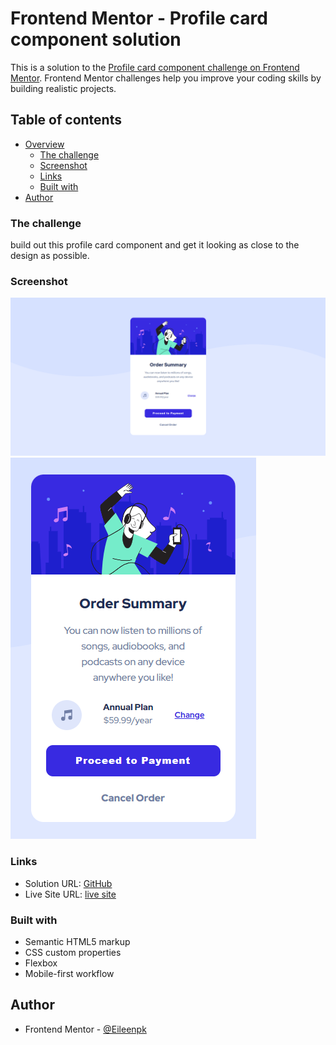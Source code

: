 # Frontend Mentor - Profile card component solution

This is a solution to the [Profile card component challenge on Frontend Mentor](https://www.frontendmentor.io/challenges/profile-card-component-cfArpWshJ). Frontend Mentor challenges help you improve your coding skills by building realistic projects. 

## Table of contents

- [Overview](#overview)
  - [The challenge](#the-challenge)
  - [Screenshot](#screenshot)
  - [Links](#links)
  - [Built with](#built-with)
- [Author](#author)


### The challenge

build out this profile card component and get it looking as close to the design as possible.

### Screenshot

![screen shot of full screen webpage](https://github.com/Eileenpk/order-summary-component/blob/main/images/Screenshot-full-website.png)
![screen shot of mobile webpage](https://github.com/Eileenpk/order-summary-component/blob/main/images/Screenshot-mobile.png)
### Links

- Solution URL: [GitHub](https://github.com/Eileenpk/order-summary-component)
- Live Site URL: [live site]( https://eileenpk.github.io/order-summary-component/)

### Built with

- Semantic HTML5 markup
- CSS custom properties
- Flexbox
- Mobile-first workflow

## Author

- Frontend Mentor - [@Eileenpk](https://www.frontendmentor.io/profile/Eileenpk)
